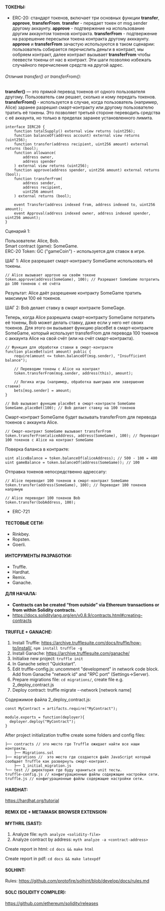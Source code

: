 #### ТОКЕНЫ:
- ERC-20: стандарт токенов, включает три основных функции **transfer**, **approve**, **transferFrom**. **transfer** - передает токен от msg.sender другому аккаунту. **approve** - подтвержение на использование другим аккаунтом токенов контракта. **transferFrom** - подтвержение на разрешение пересылки токена контракта другому акккаунту. **approve** и **transferFrom** зачастую используются в таком сценарии: пользователь собирается перечислить деньги в контракт, мы ообряем контракт, далее контракт вызывает **transferFrom** чтобы пеевести токены от нас в контракт. Эти шаги позволяю избежать случайного перечисления средств на другой адрес.

###### Отличия transfer() от transferFrom():  

**transfer()** — это прямой перевод токенов от одного пользователя другому. Пользователь сам решает, сколько и кому передать токенов.  
**transferFrom()** - используется в случае, когда пользователь (например, Alice) заранее разрешил смарт-контракту или другому пользователю тратить её токены. Это позволяет третьей стороне переводить средства с её аккаунта, но только в пределах заранее установленного лимита.  


```
interface IERC20 {
    function totalSupply() external view returns (uint256);
    function balanceOf(address account) external view returns (uint256);
    function transfer(address recipient, uint256 amount) external returns (bool);
    function allowance(
        address owner,
        address spender
    ) external view returns (uint256);
    function approve(address spender, uint256 amount) external returns (bool);
    function transferFrom(
        address sender,
        address recipient,
        uint256 amount
    ) external returns (bool);

    event Transfer(address indexed from, address indexed to, uint256 amount);
    event Approval(address indexed owner, address indexed spender, uint256 amount);
}
```

Сценарий 1:  

Пользователи: Alice, Bob.  
Smart contract (game): SomeGame.  
ERC-20 Token: GC ("gameCoin") - используется для ставок в игре.  

ШАГ 1: Alice разрешает смарт-контракту SomeGame использовать её токены.  

```
// Alice вызывает approve на своём токене
token.approve(address(SomeGame), 100); // Разрешает SomeGame потратить до 100 токенов с её счёта
```

Результат: Alice даёт разрешение контракту SomeGame тратить максимум 100 её токенов.  

ШАГ 2: Bob делает ставку в смарт контракте SomeGage.  

Теперь, когда Alice разрешила смарт-контракту SomeGame потратить её токены, Bob может делать ставку, даже если у него нет своих токенов. Для этого он вызывает функцию placeBet в смарт-контракте SomeGame, который использует transferFrom для перевода 100 токенов с аккаунта Alice на свой счёт (или на счёт смарт-контракта).  

```
// Функция для обработки ставки в смарт-контракте
function placeBet(uint amount) public {
    require(amount <= token.balanceOf(msg.sender), "Insufficient balance");

    // Переводим токены с Alice на контракт
    token.transferFrom(msg.sender, address(this), amount);

    // Логика игры (например, обработка выигрыша или завершение ставки)
    bets[msg.sender] = amount;
}
```  

```
// Bob вызывает функцию placeBet в смарт-контракте SomeGame
SomeGame.placeBet(100); // Bob делает ставку на 100 токенов
```

Смарт-контракт SomeGame будет вызывать transferFrom для перевода токенов с аккаунта Alice.  

```
// Смарт-контракт SomeGame вызывает transferFrom
token.transferFrom(aliceAddress, address(SomeGame), 100); // Переводит 100 токенов с Alice на контракт SomeGame
```

Поверка баланса в контракте:  

```
uint aliceBalance = token.balanceOf(aliceAddress); // 500 - 100 = 400
uint gameBalance = token.balanceOf(address(SomeGame)); // 100
```  

Отправка токенов непосредственно адрессату:  

```
// Alice переводит 100 токенов в смарт-контракт SomeGame
token.transfer(address(SomeGame), 100); // Переводит 100 токенов напрямую

// Alice переводит 100 токенов Bob
token.transfer(bobAddress, 100);
```



- ERC-721  

#### ТЕСТОВЫЕ СЕТИ:  
- Rinkbey.
- Ropsten.
- Goerli.  

#### ИНТСРУМЕНТЫ РАЗРАБОТКИ:  
- Truffle.
- Hardhat.
- Remix.
- Ganache.  

#### ДЛЯ НАЧАЛА:  
- **Contracts can be created “from outside” via Ethereum transactions or from within Solidity contracts.**
- https://docs.soliditylang.org/en/v0.8.9/contracts.html#creating-contracts  

#### TRUFFLE + GANACHE:  
1. Install Truffle: https://archive.trufflesuite.com/docs/truffle/how-to/install/, ```npm install truffle -g```  
2. Install Ganache: https://archive.trufflesuite.com/ganache/
3. Initialixe new project: ```truffle init```
4. In Ganache select "Quickstart".
5. Edit truffle-config.js: uncomment "development" in network code block. Add from Ganache "network id" and "RPC port" (Settings->Server).
6. Prepare migrations file: ```cd migrations/```, create file e.g. 2_deploy_contract.js
7. Deploy contract: truffle migrate --network \[network name\]  

Содержимое файла 2_deploy_contract.js:  

```
const MyContract = artifacts.require("MyContract");

module.exports = function(deployer){
  deployer.deploy("MyContract");
}

```

After project initialization truffre create some folders and config files:
```
├── contracts // это место где Truffle ожидает найти все наши контракты.
    ├── Migrations.sol
├── migrations //  это место где создается файл JavaScript который сообщает Truffle как развернуть смарт-контракт.
    ├── 1_initial_migration.js
└── test // директория где буду храниться unit тесты.
truffle-config.js // конфигурационные файлы содержащие настройки сети.
truffle.js // конфигурационные файлы содержащие настройки сети.
```

#### HARDHAT:  
https://hardhat.org/tutorial  


#### REMIX IDE + METAMASK BROWSER EXTENSION:  


#### MYTHRIL (SAST):  

1. Analyze file: ```myth analyze <solidity-file>```
2. Analyze contract by address: ```myth analyze -a <contract-address>```

Create report in html: ```cd docs && make html```  

Create report in pdf: ```cd docs && make latexpdf```  

#### SOLHINT:   

Rules: https://github.com/protofire/solhint/blob/develop/docs/rules.md


#### SOLC (SOLIDITY COMPILER):  

https://github.com/ethereum/solidity/releases  












